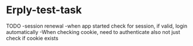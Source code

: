 # Erply-test-task

TODO 
-session renewal
-when app started check for session, if valid, login automatically
-When checking cookie, need to authenticate also not just check if cookie exists

